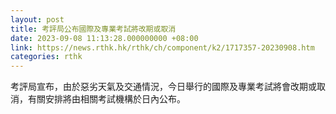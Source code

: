 ```yaml
---
layout: post
title: 考評局公布國際及專業考試將改期或取消
date: 2023-09-08 11:13:28.000000000 +08:00
link: https://news.rthk.hk/rthk/ch/component/k2/1717357-20230908.htm
categories: rthk
---
```


考評局宣布，由於惡劣天氣及交通情況，今日舉行的國際及專業考試將會改期或取消，有關安排將由相關考試機構於日內公布。
